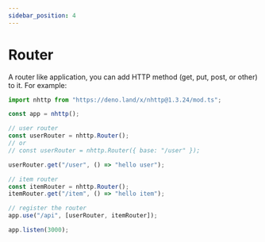 ```yaml
---
sidebar_position: 4
---
```


# Router

A router like application, you can add HTTP method (get, put, post, or other) to
it. For example:

```js
import nhttp from "https://deno.land/x/nhttp@1.3.24/mod.ts";

const app = nhttp();

// user router
const userRouter = nhttp.Router();
// or
// const userRouter = nhttp.Router({ base: "/user" });

userRouter.get("/user", () => "hello user");

// item router
const itemRouter = nhttp.Router();
itemRouter.get("/item", () => "hello item");

// register the router
app.use("/api", [userRouter, itemRouter]);

app.listen(3000);
```
